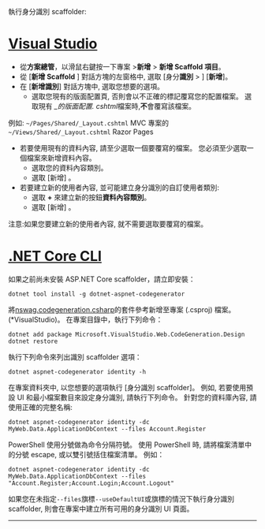 執行身分識別 scaffolder:

# <a name="visual-studiotabvisual-studio"></a>[Visual Studio](#tab/visual-studio)

* 從**方案總管**，以滑鼠右鍵按一下專案 >**新增** > **新增 Scaffold 項目**。
* 從 [**新增 Scaffold** ] 對話方塊的左窗格中, 選取 [身分**識別** > ] [**新增**]。
* 在 [**新增識別**] 對話方塊中, 選取您想要的選項。
  * 選取您現有的版面配置頁, 否則會以不正確的標記覆寫您的配置檔案。 選取現有 *\_的版面配置. cshtml*檔案時,**不**會覆寫該檔案。

 例如: `~/Pages/Shared/_Layout.cshtml` MVC 專案的`~/Views/Shared/_Layout.cshtml` Razor Pages
* 若要使用現有的資料內容, 請至少選取一個要覆寫的檔案。 您必須至少選取一個檔案來新增資料內容。
  * 選取您的資料內容類別。
  * 選取 [新增]  。
* 若要建立新的使用者內容, 並可能建立身分識別的自訂使用者類別:
  * 選取  **+** 來建立新的按鈕**資料內容類別**。
  * 選取 [新增]  。

注意:如果您要建立新的使用者內容, 就不需要選取要覆寫的檔案。

# <a name="net-core-clitabnetcore-cli"></a>[.NET Core CLI](#tab/netcore-cli)

如果之前尚未安裝 ASP.NET Core scaffolder，請立即安裝：

```console
dotnet tool install -g dotnet-aspnet-codegenerator
```

將[nswag.codegeneration.csharp](https://www.nuget.org/packages/Microsoft.VisualStudio.Web.CodeGeneration.Design/)的套件參考新增至專案 (.csproj) 檔案。 (\*VisualStudio)。 在專案目錄中，執行下列命令：

```console
dotnet add package Microsoft.VisualStudio.Web.CodeGeneration.Design
dotnet restore
```

執行下列命令來列出識別 scaffolder 選項：

```console
dotnet aspnet-codegenerator identity -h
```

在專案資料夾中, 以您想要的選項執行 [身分識別 scaffolder]。 例如, 若要使用預設 UI 和最小檔案數目來設定身分識別, 請執行下列命令。 針對您的資料庫內容, 請使用正確的完整名稱:

```console
dotnet aspnet-codegenerator identity -dc MyWeb.Data.ApplicationDbContext --files Account.Register
```

PowerShell 使用分號做為命令分隔符號。 使用 PowerShell 時, 請將檔案清單中的分號 escape, 或以雙引號括住檔案清單。 例如：

```console
dotnet aspnet-codegenerator identity -dc MyWeb.Data.ApplicationDbContext --files "Account.Register;Account.Login;Account.Logout"
```

如果您在未指定`--files`旗標`--useDefaultUI`或旗標的情況下執行身分識別 scaffolder, 則會在專案中建立所有可用的身分識別 UI 頁面。

---
